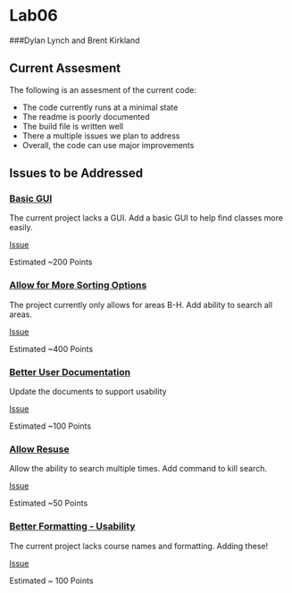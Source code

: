Lab06
=====
###Dylan Lynch and Brent Kirkland

Current Assesment
-----------------
The following is an assesment of the current code:
* The code currently runs at a minimal state
* The readme is poorly documented
* The build file is written well
* There a multiple issues we plan to address
* Overall, the code can use major improvements

Issues to be Addressed
----------------------

### [Basic GUI](https://github.com/UCSB-CS56-Projects/cs56-utilities-GEscraper/issues/7)

The current project lacks a GUI. Add a basic GUI to help find classes more easily. 

[Issue](https://github.com/UCSB-CS56-Projects/cs56-utilities-GEscraper/issues/7)

Estimated ~200 Points

### [Allow for More Sorting Options](https://github.com/UCSB-CS56-Projects/cs56-utilities-GEscraper/issues/6)

The project currently only allows for areas B-H. Add ability to search all areas.

[Issue](https://github.com/UCSB-CS56-Projects/cs56-utilities-GEscraper/issues/6)

Estimated ~400 Points

### [Better User Documentation](https://github.com/UCSB-CS56-Projects/cs56-utilities-GEscraper/issues/5)

Update the documents to support usability

[Issue](https://github.com/UCSB-CS56-Projects/cs56-utilities-GEscraper/issues/5)

Estimated ~100 Points

### [Allow Resuse](https://github.com/UCSB-CS56-Projects/cs56-utilities-GEscraper/issues/4)

Allow the ability to search multiple times. Add command to kill search.

[Issue](https://github.com/UCSB-CS56-Projects/cs56-utilities-GEscraper/issues/4)

Estimated ~50 Points

### [Better Formatting - Usability](https://github.com/UCSB-CS56-Projects/cs56-utilities-GEscraper/issues/8)

The current project lacks course names and formatting. Adding these!

[Issue](https://github.com/UCSB-CS56-Projects/cs56-utilities-GEscraper/issues/8)

Estimated ~ 100 Points



